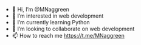 - 👋 Hi, I’m @MNaggreen
- 👀 I’m interested in web development
- 🌱 I’m currently learning Python
- 💞️ I’m looking to collaborate on web development
- 📫 How to reach me https://t.me/MNaggreen

<!---
MNaggreen/MNaggreen is a ✨ special ✨ repository because its `README.md` (this file) appears on your GitHub profile.
You can click the Preview link to take a look at your changes.
--->
